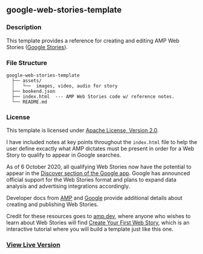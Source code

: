 ## google-web-stories-template

### Description
This template provides a reference for creating and editing AMP Web Stories ([Google Stories](https://stories.google)). 

### File Structure

```text
google-web-stories-template
  ├── assets/
  │   └──  images, video, audio for story
  ├── bookend.json
  ├── index.html  --- AMP Web Stories code w/ reference notes.
  └── README.md
```

### License
This template is licensed under [Apache License, Version 2.0](https://github.com/ampproject/docs/blob/master/LICENSE).

I have included notes at key points throughout the `index.html` file to help the user define excactly what AMP dictates must be present in order for a Web Story to qualify to appear in Google searches.

As of 6 October 2020, all qualifying Web Stories now have the potential to appear in the [Discover section of the Google app](https://blog.google/web-creators/web-stories-discover-search).
Google has announced official support for the Web Stories format and plans to expand data analysis and advertising integrations accordingly.

Developer docs from [AMP](https://amp.dev/documentation/guides-and-tutorials/?format=stories) and [Google](https://developers.google.com/search/docs/guides/enable-web-stories) provide additional details about creating and publishing Web Stories.

Credit for these resources goes to [amp.dev](https://amp.dev/documentation/components/amp-story), where anyone who wishes to learn about Web Stories will find [Create Your First Web Story](https://amp.dev/documentation/guides-and-tutorials/start/visual_story/?format=stories), which is an interactive tutorial where you will build a template just like this one.

### [View Live Version](https://killshot13.github.io/google-web-stories-template)
